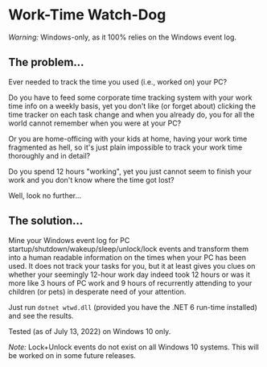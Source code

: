 # Work-Time Watch-Dog

_Warning:_ Windows-only, as it 100% relies on the Windows event log.

## The problem...

Ever needed to track the time you used (i.e., worked on) your PC?

Do you have to feed some corporate time tracking system with your work time info on
a weekly basis, yet you don't like (or forget about) clicking the time tracker
on each task change and when you already do, you for all the world cannot remember
when you were at your PC?

Or you are home-officing with your kids at home, having your work time fragmented
as hell, so it's just plain impossible to track your work time thoroughly and in detail?

Do you spend 12 hours "working", yet you just cannot seem to finish your work
and you don't know where the time got lost?

Well, look no further...

## The solution...

Mine your Windows event log for PC startup/shutdown/wakeup/sleep/unlock/lock
events and transform them into a human readable information on the times when
your PC has been used. It does not track your tasks for you, but it at least
gives you clues on whether your seemingly 12-hour work day indeed took 12
hours or was it more like 3 hours of PC work and 9 hours of recurrently attending
to your children (or pets) in desperate need of your attention.

Just run `dotnet wtwd.dll` (provided you have the .NET 6 run-time installed)
and see the results.

Tested (as of July 13, 2022) on Windows 10 only.

_Note:_ Lock+Unlock events do not exist on all Windows 10 systems. This will
be worked on in some future releases.
